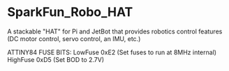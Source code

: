 # SparkFun_Robo_HAT
A stackable "HAT" for Pi and JetBot that provides robotics control features (DC motor control, servo control, an IMU, etc.)


ATTINY84 FUSE BITS:
LowFuse 0xE2 (Set fuses to run at 8MHz internal)
HighFuse 0xD5 (Set BOD to 2.7V)
